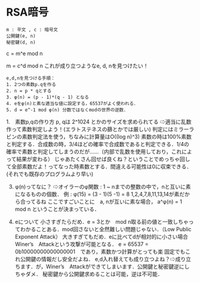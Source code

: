 # RSA暗号
```
m : 平文 , c : 暗号文
公開鍵(e, n)
秘密鍵(d, n)
```
c = m^e mod n

m = c^d mod n
これが成り立つようなe, d, nを見つけたい！
```
e,d,nを見つける手順：
1. 2つの素数p.qを作る
2. n = p * qとする
3. φ(n) = (p - 1)*(q - 1) となる
4. eをφ(n)と素な適当な値に設定する，65537がよく使われる．
5. d = e^-1 mod φ(n) 分数ではなくmodの世界の逆数．
```
1.　素数p,qの作り方
p, qは 2^1024 とかのサイズを求められてる
⇨適当に乱数作って素数判定しよう！(エラトステネスの篩とかでは厳しい)
判定にはミラーラビンの素数判定法を使う，ちなみに計算量はO((log n)^3) 
素数の時は100%素数と判定する．合成数の時，3/4ほどの確率で合成数であると判定できる．1/4の確率で素数と判定してしまうのだが......（内部で乱数を使用しており，これによって結果が変わる）
じゃあたくさん回せば良くね？ということでめっちゃ回して全部素数だよ！ってなった時素数とする．間違える可能性は0に収束できる．(それでも既存のプログラムより早い)

3. φ(n)ってなに？
⇨オイラーのφ関数 : 1 ~ nまでの整数の中で，nと互いに素になるものの個数．
例 : φ(15) = (3 - 1)(5 -1) = 8
1,2,4,7,8,11,13,14が素だから合ってるね
ここですごいことに　a, nが互いに素な場合， a^φ(n) = 1 mod n ということが決まっている．

4. eについて
小さすぎたらだめ．e = 3とか　mod n取る前の値と一致しちゃってわかることある．mod回さないと全然難しい問題じゃない．（Low Public Exponent Attack）
大きすぎてもだめ．eに比べてdが相対的に小さい場合　Winer’s　Attackという攻撃が可能となる．
e = 65537 = 0b10000000000000001　であり，素数かつ計算がとっても楽
固定でもこれ公開鍵の情報だし安全だよね．
e,d入れ替えても成り立つよね？⇨成り立ちます．が，Winer’s　Attackができてしまいます．公開鍵と秘密鍵逆にしちゃダメ．
秘密鍵から公開鍵求めることは可能，逆は不可能．
